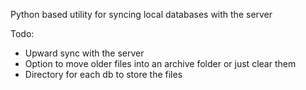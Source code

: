 Python based utility for syncing local databases with the server

Todo:
- Upward sync with the server
- Option to move older files into an archive folder or just clear them
- Directory for each db to store the files
